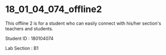 # 18_01_04_074_offline2

This offline 2 is for a student who can easily connect with his/her section's teachers and students.

Student ID : 180104074

Lab Section : B1
